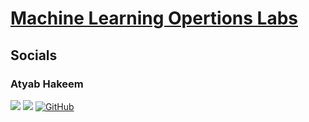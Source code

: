 
# [Machine Learning Opertions Labs](https://github.com/hakeematyab/MLOPS_GitActions)

<!-- SOCIALS -->
## Socials

### Atyab Hakeem
<a href="https://www.linkedin.com/in/hakeem-atyab/"><img src="https://img.shields.io/badge/LinkedIn-0077B5?style=for-the-badge&logo=linkedin&logoColor=white"/></a>
<a href="mailto:hakeem.at@northeastern.edu"><img src="https://img.shields.io/badge/Gmail-D14836?style=for-the-badge&logo=gmail&logoColor=white"/></a>
<a href="https://github.com/hakeematyab" title="Hakeem Atyab on GitHub">
    <img src="https://img.shields.io/badge/GitHub-100000?style=for-the-badge&logo=github&logoColor=white" alt="GitHub"/>
</a>